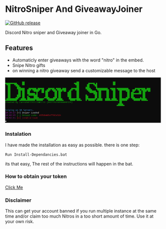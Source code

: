 # NitroSniper And GiveawayJoiner

[![GitHub release](https://img.shields.io/github/release/Vedzaa/NitroSniperGo.svg)](https://github.com/CarrotWillKillU/NitroSniper/releases)

Discord Nitro sniper and Giveaway joiner in Go.

## Features

- Automaticly enter giveaways with the word "nitro" in the embed.
- Snipe Nitro gifts
- on winning a nitro giveaway send a customizable message to the host

![Screenshot](screenshot.png)

### Instalation

I have made the installation as easy as possible. there is one step:
```
Run Install-Dependancies.bat
```
its that easy, The rest of the instructions will happen in the bat.
 
### How to obtain your token
[Click Me](https://github.com/CarrotWillKillU/DiscordSniper/commit/a8a0a2063acb34b85312e2076ea1fe09dc527eee?short_path=3b0edcf#diff-3b0edcf08125a76ea35fbbfc9ca71bc2)

### Disclaimer
This can get your account banned if you run multiple instance at the same time and/or claim too much Nitros in a too short amount of time. Use it at your own risk.
